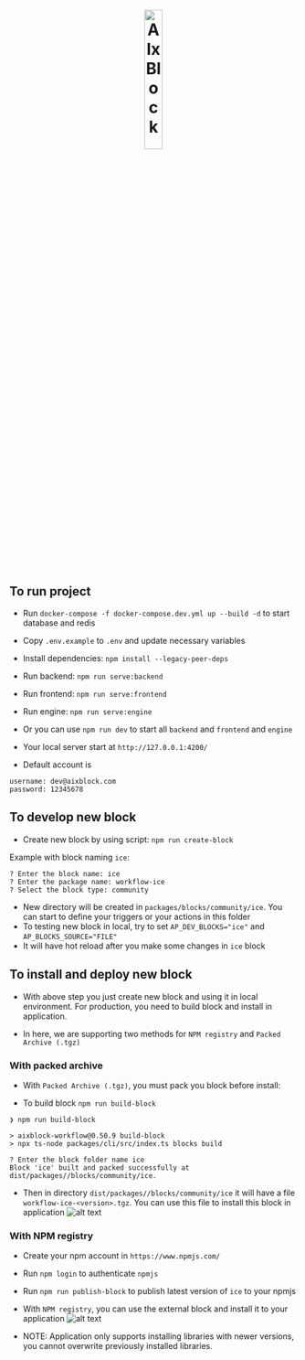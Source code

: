 
<h1 align="center">
  <a
    target="_blank"
    href="https://app.aixblock.io/"
  >
    <img
      align="center"
      alt="AIxBlock"
src="https://aixblock.io/assets/images/logo-img.svg"
      style="width:25%;"
    />
    
  </a>
</h1>

## To run project

- Run `docker-compose -f docker-compose.dev.yml up --build -d` to start database and redis

- Copy `.env.example` to `.env` and update necessary variables

- Install dependencies: `npm install --legacy-peer-deps`

- Run backend: `npm run serve:backend`

- Run frontend: `npm run serve:frontend`

- Run engine: `npm run serve:engine`

- Or you can use `npm run dev` to start all `backend` and `frontend` and `engine`

- Your local server start at `http://127.0.0.1:4200/`

- Default account is
```
username: dev@aixblock.com
password: 12345678
```

## To develop new block
- Create new block by using script: `npm run create-block`

Example with block naming `ice`:
```
? Enter the block name: ice
? Enter the package name: workflow-ice
? Select the block type: community
```

- New directory will be created in `packages/blocks/community/ice`. You can start to define your triggers or your actions in this folder
- To testing new block in local, try to set `AP_DEV_BLOCKS="ice"` and `AP_BLOCKS_SOURCE="FILE"`
- It will have hot reload after you make some changes in `ice` block

## To install and deploy new block
- With above step you just create new block and using it in local environment. For production, you need to build block and install in application.

- In here, we are supporting two methods for `NPM registry` and `Packed Archive (.tgz)` 

### With packed archive
- With `Packed Archive (.tgz)`, you must pack you block before install:

- To build block `npm run build-block`
```
❯ npm run build-block

> aixblock-workflow@0.50.9 build-block
> npx ts-node packages/cli/src/index.ts blocks build

? Enter the block folder name ice
Block 'ice' built and packed successfully at dist/packages//blocks/community/ice.
```
- Then in directory `dist/packages//blocks/community/ice` it will have a file `workflow-ice-<version>.tgz`. You can use this file to install this block in application
![alt text](/assets/packed-archive.png)

### With NPM registry
- Create your npm account in `https://www.npmjs.com/`
- Run `npm login` to authenticate `npmjs`
- Run `npm run publish-block` to publish latest version of `ice` to your npmjs
- With `NPM registry`, you can use the external block and install it to your application
![alt text](/assets/npm-registry.png)


- NOTE: Application only supports installing libraries with newer versions, you cannot overwrite previously installed libraries.